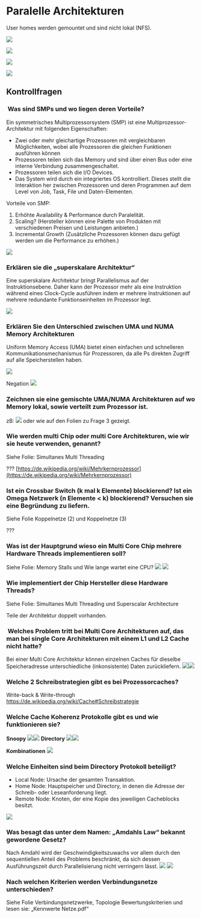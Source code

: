 # Paralelle Architekturen

User homes werden gemountet und sind nicht lokal (NFS).

![](DraggedImage.png)

![](DraggedImage-1.png)

![](DraggedImage-2.png)

![](DraggedImage-3.png)

## Kontrollfragen
###  Was sind SMPs und wo liegen deren Vorteile?

Ein symmetrisches Multiprozessorsystem (SMP) ist eine Multiprozessor-Architektur mit folgenden Eigenschaften:
* Zwei oder mehr gleichartige Prozessoren mit vergleichbaren Möglichkeiten, wobei alle Prozessoren die gleichen Funktionen ausführen können
* Prozessoren teilen sich das Memory und sind über einen Bus oder eine interne Verbindung zusammengeschaltet.
* Prozessoren teilen sich die I/O Devices.
* Das System wird durch ein integriertes OS kontrolliert. Dieses stellt die Interaktion her zwischen Prozessoren und deren Programmen auf dem Level von Job, Task, File und Daten-Elementen.

Vorteile von SMP:
1. Erhöhte Availability & Performance durch Paralelität.
2. Scaling? (Hersteller können eine Palette von Produkten mit verschiedenen Preisen und Leistungen anbieten.)
3. Incremental Growth (Zusätzliche Prozessoren können dazu gefügt werden um die Performance zu erhöhen.)

![](DraggedImage-4.png)

### Erklären sie die „superskalare Architektur“
Eine superskalare Architektur bringt Parallelismus auf der Instruktionsebene. Daher kann der Prozessor mehr als eine Instruktion während eines Clock-Cycle ausführen indem er mehrere Instruktionen auf mehrere redundante Funktionseinheiten im Prozessor legt. 

![](DraggedImage-5.png)

### Erklären Sie den Unterschied zwischen UMA und NUMA Memory Architekturen

Uniform Memory Access (UMA) bietet einen einfachen und schnelleren Kommunikationsmechanismus für Prozessoren, da alle Ps direkten Zugriff auf alle Speicherstellen haben.

![](DraggedImage-6.png)

Negation
![](DraggedImage-7.png)

### Zeichnen sie eine gemischte UMA/NUMA Architekturen auf wo Memory lokal, sowie verteilt zum Prozessor ist.
zB: 
![](DraggedImage-8.png)
oder wie auf den Folien zu Frage 3 gezeigt.


### Wie werden multi Chip oder multi Core Architekturen, wie wir sie heute verwenden, genannt?

Siehe Folie: Simultanes Multi Threading

??? [https://de.wikipedia.org/wiki/Mehrkernprozessor](https://de.wikipedia.org/wiki/Mehrkernprozessor)

### Ist ein Crossbar Switch (k mal k Elemente) blockierend? Ist ein Omega Netzwerk (n Elemente \< k) blockierend? Versuchen sie eine Begründung zu liefern.
Siehe Folie Koppelnetze (2) und Koppelnetze (3)

???
  
### Was ist der Hauptgrund wieso ein Multi Core Chip mehrere Hardware Threads implementieren soll?
Siehe Folie: Memory Stalls und Wie lange wartet eine CPU?
![](DraggedImage-9.png)
![](DraggedImage-10.png)

### Wie implementiert der Chip Hersteller diese Hardware Threads?
Siehe Folie: Simultanes Multi Threading und Superscalar Architecture

Teile der Architektur doppelt vorhanden.

###  Welches Problem tritt bei Multi Core Architekturen auf, das man bei single Core Architekturen mit einem L1 und L2 Cache nicht hatte?
Bei einer Multi Core Architektur können einzelnen Caches für dieselbe Speicheradresse unterschiedliche (inkonsistente) Daten zurückliefern.
![](DraggedImage-11.png)![](DraggedImage-12.png)

### Welche 2 Schreibstrategien gibt es bei Prozessorcaches?
Write-back & Write-through
https://de.wikipedia.org/wiki/Cache#Schreibstrategie

### Welche Cache Koherenz Protokolle gibt es und wie funktionieren sie?
**Snoopy**
![](DraggedImage-13.png)![](DraggedImage-14.png)
**Directory**
![](DraggedImage-15.png)![](DraggedImage-16.png)

**Kombinationen**
![](DraggedImage-17.png)

### Welche Einheiten sind beim Directory Protokoll beteiligt?
* Local Node: Ursache der gesamten Transaktion.
* Home Node: Hauptspeicher und Directory, in denen die Adresse der Schreib- oder Leseanforderung liegt.
* Remote Node: Knoten, der eine Kopie des jeweiligen Cacheblocks besitzt.

![](DraggedImage-18.png)

### Was besagt das unter dem Namen: „Amdahls Law“ bekannt gewordene Gesetz?
Nach Amdahl wird der Geschwindigkeitszuwachs vor allem durch den sequentiellen Anteil des Problems beschränkt, da sich dessen Ausführungszeit durch Parallelisierung nicht verringern lässt.
![](DraggedImage-19.png)
![](DraggedImage-20.png)

### Nach welchen Kriterien werden Verbindungsnetze unterschieden?
Siehe Folie Verbindungsnetzwerke, Topologie Bewertungskriterien und lesen sie: „Kennwerte Netze.pdf“